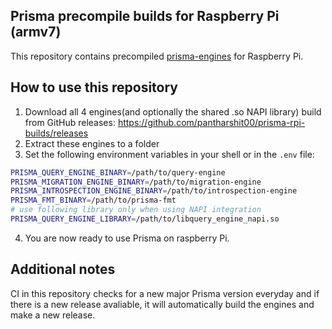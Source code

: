 ## Prisma precompile builds for Raspberry Pi (armv7)

This repository contains precompiled [prisma-engines](https://github.com/prisma/prisma-engines) for Raspberry Pi.

## How to use this repository

1. Download all 4 engines(and optionally the shared .so NAPI library) build from GitHub releases: https://github.com/pantharshit00/prisma-rpi-builds/releases
2. Extract these engines to a folder
3. Set the following environment variables in your shell or in the `.env` file:

```sh
PRISMA_QUERY_ENGINE_BINARY=/path/to/query-engine
PRISMA_MIGRATION_ENGINE_BINARY=/path/to/migration-engine
PRISMA_INTROSPECTION_ENGINE_BINARY=/path/to/introspection-engine
PRISMA_FMT_BINARY=/path/to/prisma-fmt
# use following library only when using NAPI integration
PRISMA_QUERY_ENGINE_LIBRARY=/path/to/libquery_engine_napi.so
```

4. You are now ready to use Prisma on raspberry Pi.

## Additional notes

CI in this repository checks for a new major Prisma version everyday and if there is a new release avaliable, it will automatically build the engines and make a new release.
